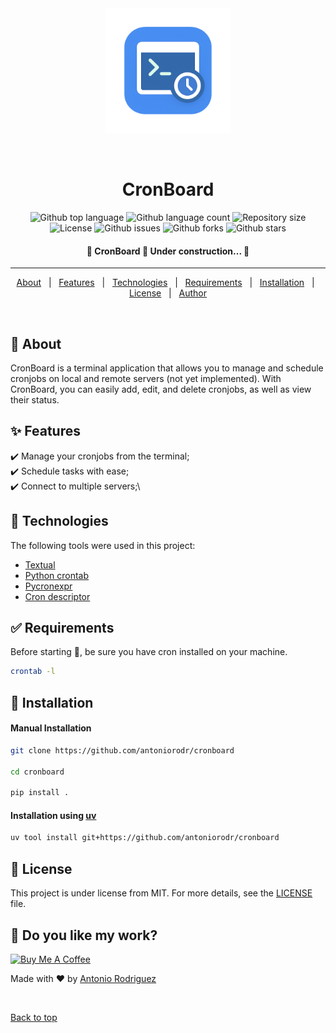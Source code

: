 <div align="center" id="top"> 
  <img src="src/static/cronboard.png" alt="CronBoard" height=200 />

&#xa0;

</div>

<h1 align="center">CronBoard</h1>

<p align="center">
  <img alt="Github top language" src="https://img.shields.io/github/languages/top/antoniorodr/CronBoard?color=56BEB8">

  <img alt="Github language count" src="https://img.shields.io/github/languages/count/antoniorodr/CronBoard?color=56BEB8">

  <img alt="Repository size" src="https://img.shields.io/github/repo-size/antoniorodr/CronBoard?color=56BEB8">

  <img alt="License" src="https://img.shields.io/github/license/antoniorodr/CronBoard?color=56BEB8">

  <img alt="Github issues" src="https://img.shields.io/github/issues/antoniorodr/CronBoard?color=56BEB8" />

  <img alt="Github forks" src="https://img.shields.io/github/forks/antoniorodr/CronBoard?color=56BEB8" />

  <img alt="Github stars" src="https://img.shields.io/github/stars/antoniorodr/CronBoard?color=56BEB8" /> 
</p>

<h4 align="center">
	🚧  CronBoard 🚀 Under construction...  🚧
</h4>

<hr>

<p align="center">
  <a href="#dart-about">About</a> &#xa0; | &#xa0; 
  <a href="#sparkles-features">Features</a> &#xa0; | &#xa0;
  <a href="#rocket-technologies">Technologies</a> &#xa0; | &#xa0;
  <a href="#white_check_mark-requirements">Requirements</a> &#xa0; | &#xa0;
  <a href="#checkered_flag-starting">Installation</a> &#xa0; | &#xa0;
  <a href="#memo-license">License</a> &#xa0; | &#xa0;
  <a href="https://github.com/antoniorodr" target="_blank">Author</a>
</p>

<br>

## :dart: About

CronBoard is a terminal application that allows you to manage and schedule cronjobs on local and remote servers (not yet implemented). With CronBoard, you can easily add, edit, and delete cronjobs, as well as view their status.

## :sparkles: Features

:heavy_check_mark: Manage your cronjobs from the terminal;\
:heavy_check_mark: Schedule tasks with ease;\
:heavy_check_mark: Connect to multiple servers;\

## :rocket: Technologies

The following tools were used in this project:

- [Textual](https://textual.textualize.io)
- [Python crontab](https://pypi.org/project/python-crontab/)
- [Pycronexpr](https://github.com/CodyRay/pycronexpr)
- [Cron descriptor](https://github.com/Salamek/cron-descriptor)

## :white_check_mark: Requirements

Before starting :checkered_flag:, be sure you have cron installed on your machine.

```bash
crontab -l
```

## :checkered_flag: Installation

#### Manual Installation

```bash
git clone https://github.com/antoniorodr/cronboard

cd cronboard

pip install .
```

#### Installation using [uv](https://docs.astral.sh/uv/)

```bash
uv tool install git+https://github.com/antoniorodr/cronboard
```

## :memo: License

This project is under license from MIT. For more details, see the [LICENSE](LICENSE.md) file.

## :eyes: Do you like my work?

<a href="https://www.buymeacoffee.com/antoniorodr" target="_blank"><img src="https://cdn.buymeacoffee.com/buttons/v2/default-white.png" alt="Buy Me A Coffee" height="48"></a>

Made with :heart: by <a href="https://github.com/antoniorodr" target="_blank">Antonio Rodriguez</a>

&#xa0;

<a href="#top">Back to top</a>
